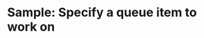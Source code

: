# Sample: Specify a queue item to work on

<!-- https://docs.microsoft.com/en-us/dynamics365/customer-engagement/developer/sample-specify-queue-item-work-early-bound -->